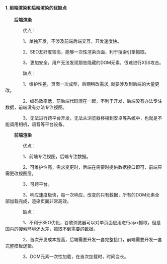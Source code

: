 #### 1. 前端渲染和后端渲染的优缺点  

&emsp;&emsp;**后端渲染**  

&emsp;&emsp;&emsp;&emsp;优点：  

&emsp;&emsp;&emsp;&emsp;1、单独开发，不涉及前端后端交互，开发速度快。  

&emsp;&emsp;&emsp;&emsp;2、SEO友好度较高，能够一次性渲染页面，利于搜索引擎抓取。  

&emsp;&emsp;&emsp;&emsp;3、更加安全，用户无法发现那些隐藏的DOM元素，很难进行XSS攻击。  

&emsp;&emsp;&emsp;&emsp;缺点：  

&emsp;&emsp;&emsp;&emsp;1、维护性差，页面一次成型，后期稍改需求, 就要涉及到后端的大量更改。   

&emsp;&emsp;&emsp;&emsp;2、编码效率低，前后端代码混在一起，不利于开发，后端没有办法专注数据，前端没有办法专注视图。  

&emsp;&emsp;&emsp;&emsp;3、无法进行跨平台开发，无法从浏览器移植到安卓等系统中，也就是不能调用相机，语音等平台设备。  

&emsp;&emsp;**前端渲染**  

&emsp;&emsp;&emsp;&emsp;优点：  

&emsp;&emsp;&emsp;&emsp;1、前端专注视图，后端专注数据。

&emsp;&emsp;&emsp;&emsp;2、可维护性高，需求变更时，后端在需要时提供数据接口即可，前端只需更改视图层。  

&emsp;&emsp;&emsp;&emsp;3、可跨平台。  

&emsp;&emsp;&emsp;&emsp;3、响应速度极快，每一次响应，改变的只有数据，所有的DOM元素全部加载完成，渲染页面非常高效。  

&emsp;&emsp;&emsp;&emsp;缺点：  

&emsp;&emsp;&emsp;&emsp;1、不利于SEO优化，谷歌浏览器可以对单页面应用进行ajax抓取，但是国内的搜索环境还太差，抓取不到需要的数据。  

&emsp;&emsp;&emsp;&emsp;2、首次开发成本提高，后端需要开发一套完整接口，前端需要开发一套完整模板逻辑。  

&emsp;&emsp;&emsp;&emsp;3、DOM元素一次性加载，在首次加载时，时间变长。